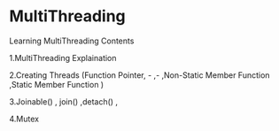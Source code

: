 # MultiThreading

Learning MultiThreading 
Contents 

1.MultiThreading Explaination 

2.Creating Threads (Function Pointer, - ,- ,Non-Static Member Function ,Static Member Function )

3.Joinable() , join() ,detach() ,

4.Mutex

